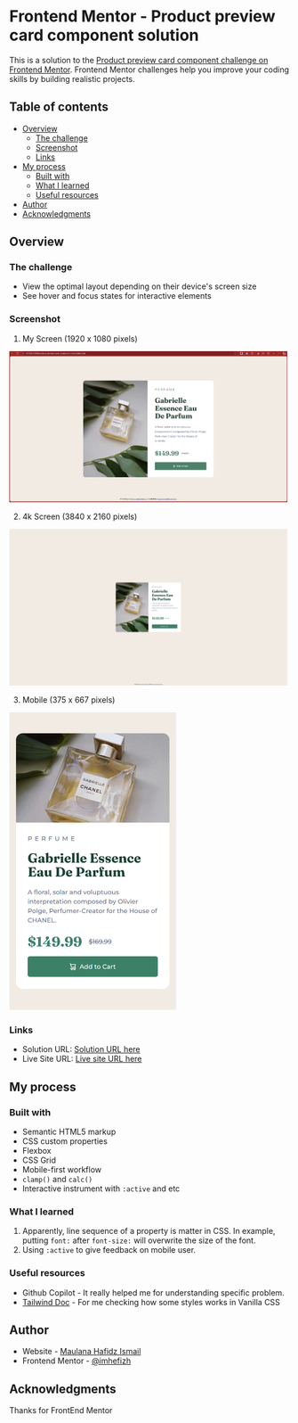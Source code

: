 # Frontend Mentor - Product preview card component solution

This is a solution to the [Product preview card component challenge on Frontend Mentor](https://www.frontendmentor.io/challenges/product-preview-card-component-GO7UmttRfa). Frontend Mentor challenges help you improve your coding skills by building realistic projects.

## Table of contents

- [Overview](#overview)
  - [The challenge](#the-challenge)
  - [Screenshot](#screenshot)
  - [Links](#links)
- [My process](#my-process)
  - [Built with](#built-with)
  - [What I learned](#what-i-learned)
  - [Useful resources](#useful-resources)
- [Author](#author)
- [Acknowledgments](#acknowledgments)

## Overview

### The challenge

- View the optimal layout depending on their device's screen size
- See hover and focus states for interactive elements

### Screenshot

1. My Screen (1920 x 1080 pixels)

<img src='./screenshots/Screenshot 2025-10-31 083418.png' alt='my-screen' width='500'>

2.  4k Screen (3840 x 2160 pixels)

<img src='./screenshots/127.0.0.1_5500_product-preview-card-component-main_index.html(4k Screen).png' alt='my-screen' width='500'>

3.  Mobile (375 x 667 pixels)

<img src='./screenshots/127.0.0.1_5500_product-preview-card-component-main_index.html(iPhone SE).png' alt='my-screen' width='300'>

### Links

- Solution URL: [Solution URL here]()
- Live Site URL: [Live site URL here](https://imhefizh.github.io/FrontEnd-Web-Lab//)

## My process

### Built with

- Semantic HTML5 markup
- CSS custom properties
- Flexbox
- CSS Grid
- Mobile-first workflow
- `clamp()` and `calc()`
- Interactive instrument with `:active` and etc

### What I learned

1. Apparently, line sequence of a property is matter in CSS. In example, putting `font:` after `font-size:` will overwrite the size of the font.
2. Using `:active` to give feedback on mobile user.

### Useful resources

- Github Copilot - It really helped me for understanding specific problem.
- [Tailwind Doc](https://tailwindcss.com/docs/aspect-ratio) - For me checking how some styles works in Vanilla CSS

## Author

- Website - [Maulana Hafidz Ismail](https://maulanahafidz.com)
- Frontend Mentor - [@imhefizh](https://www.frontendmentor.io/profile/imhefizh)

## Acknowledgments

Thanks for FrontEnd Mentor
